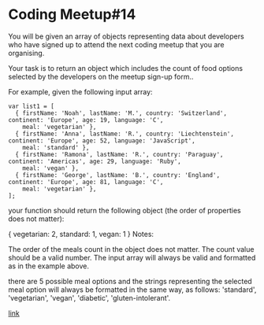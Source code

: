 # Coding Meetup#14
You will be given an array of objects representing data about developers who have signed up to attend the next coding meetup that you are organising.

Your task is to return an object which includes the count of food options selected by the developers on the meetup sign-up form..

For example, given the following input array:
```
var list1 = [
  { firstName: 'Noah', lastName: 'M.', country: 'Switzerland', continent: 'Europe', age: 19, language: 'C', 
    meal: 'vegetarian' },
  { firstName: 'Anna', lastName: 'R.', country: 'Liechtenstein', continent: 'Europe', age: 52, language: 'JavaScript', 
    meal: 'standard' },
  { firstName: 'Ramona', lastName: 'R.', country: 'Paraguay', continent: 'Americas', age: 29, language: 'Ruby', 
    meal: 'vegan' },
  { firstName: 'George', lastName: 'B.', country: 'England', continent: 'Europe', age: 81, language: 'C', 
    meal: 'vegetarian' },
];
```
your function should return the following object (the order of properties does not matter):

{ vegetarian: 2, standard: 1, vegan: 1 }
Notes:

The order of the meals count in the object does not matter.
The count value should be a valid number.
The input array will always be valid and formatted as in the example above.

there are 5 possible meal options and the strings representing the selected meal option will always be formatted in the same way, as follows: 'standard', 'vegetarian', 'vegan', 'diabetic', 'gluten-intolerant'.

[link](https://www.codewars.com/kata/coding-meetup-number-14-higher-order-functions-series-order-the-food)